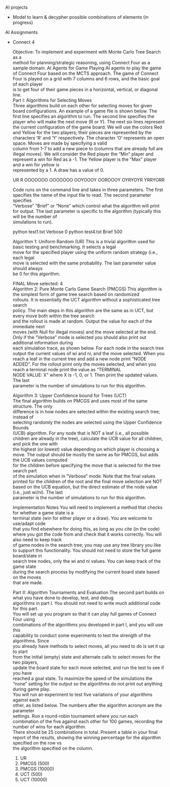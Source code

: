 AI projects
- Model to learn & decypher possible combinations of elements (in progress)

AI Assignments
- Connect 4

  Objective:	To	implement	and	experiment	with	Monte	Carlo	Tree	Search as	a	
  method	for	planning/strategic	reasoning,	using	Connect	Four	as	a	sample	domain.	
  AI	Agents	for	Game	Playing	
  AI	agents	to	play	the	game	of	Connect	
  Four	based	on	the	MCTS	approach.	The	game	of	Connect	
  Four	is	played	on	a	grid	with	7	columns	and	6	rows,	and	the	basic	goal	of	each	player	
  is	to	get	four	of	their	game	pieces	in	a	horizontal,	vertical,	or	diagonal	line.	
  Part	I:	Algorithms for	Selecting	Moves	
  Three algorithms build on each other for selecting	moves	for given	board	configurations. 
  An	example	of	a	game	file	is	shown	below. The	first	line	specifies an	algorithm	to	run.	The second line	specifies	the	player	who	
  will	make	the	next	move (R	or	Y).	The	next	six	lines	represent	the	current configuration	of	the	game	board.	We	will	use	the	colors	Red	and	Yellow	for	the	two	
  players;	their	pieces	are	represented	by	the	characters	‘R’	and	‘Y’	respectively.	The	
  character	‘O’	represents	an	open	space.	Moves	are	made	by	specifying	a	valid	
  column	from	1-7	to	add	a	new	piece	to	(columns	that	are	already	full	are	illegal	
  moves).	We	will	consider	the	Red	player	the	“Min”	player	and	represent	a win	for	
  Red	as	a	-1.	The	Yellow	player	is	the	“Max”	player	and	a	win	for	yellow	is	
  represented	by	a	1.	A	draw	has	a	value	of	0.
  
  UR
  R
  OOOOOOO
  OOOOOOO
  OOYOOOY
  OOROOOY
  OYRYOYR
  YRRYORR
  
  Code runs on the command	line	and	takes	in	three parameters.	The	first	
  specifies	the	name	of	the	input	file	to	read.	The	second parameter	specifies	
  “Verbose”	“Brief”	or	“None”	which	control	what the algorithm	will	print	for	output.	
  The	last	parameter	is	specific	to	the	algorithm	(typically	this	will	be	the	number	of	
  simulations	to	run).
  
  python	test1.txt	Verbose 0
  python	test4.txt	Brief 500
  
  Algorithm	1:	Uniform	Random	(UR)
  This	is	a	trivial	algorithm	used	for	basic	testing	and	benchmarking.	It	selects	a	legal	
  move	for	the	specified	player	using	the	uniform	random	strategy	(i.e.,	each	legal	
  move	is	selected	with	the	same	probability.	The last parameter	value	should	always	
  be	0	for	this	algorithm.
  
  FINAL	Move	selected:	4	
  Algorithm	2:	Pure	Monte	Carlo	Game	Search	(PMCGS)
  This	algorithm	is	the	simplest	form	of	game	tree	search	based	on	randomized	
  rollouts.	It	is	essentially	the	UCT	algorithm	without	a	sophisticated	tree	search	
  policy.	The	main	steps	in this	algorithm	are	the	same	as	in	UCT,	but	every	move	both	within	the	tree	search	
  and	the	rollout	is	made	at	random.	Output	the	value	for	each	of	the	immediate	next	
  moves	(with	Null	for	illegal	moves)	and	the	move	selected	at	the	end.	Only	if	the	
  “Verbose”	mode	is	selected	you	should	also	print	out additional	information	during	
  each	simulation	trace,	as	shown	below.	For	each	node	in	the	search	tree	output	the	
  current	values	of	wi	and	ni,	and	the	move	selected.	When	you	reach	a	leaf	in	the	
  current	tree	and	add	a	new	node	print	“NODE	ADDED”.	For	the	rollout	print	only	the	
  moves	selected,	and	when	you	reach	a	terminal	node	print	the	value	as	“TERMINAL	
  NODE	VALUE:	X”	where	X	is	-1,	0,	or	1.	Then	print	the	updated	values. The	last	
  parameter	is	the	number	of	simulations	to	run	for	this	algorithm.
  
  Algorithm	3:	Upper	Confidence	bound	for	Trees	(UCT)	
  The	final	algorithm	builds	on	PMCGS	and	uses	most	of	the	same	structure.	The	only	
  difference	is	in	how	nodes	are	selected	within	the	existing	search	tree;	instead	of	
  selecting	randomly	the	nodes	are	selected	using	the	Upper	Confidence	Bounds	
  (UCB)	algorithm.	For	any	node	that	is	NOT	a	leaf	(i.e.,	all	possible	children	are	
  already	in	the	tree),	calculate	the	UCB	value	for	all	children,	and	pick	the	one	with	
  the	highest	(or	lowest)	value	depending	on	which	player	is	choosing	a	move.	The	
  output	should	be	mostly	the	same	as	for	PMCGS,	but	adds	the	UCB	values	computed	
  for	the	children	before	specifying	the	move	that	is	selected	for	the	tree	search	part	
  of	the	simulation	when	in	“Verbose”	mode.	Note	that	the	final	values	printed	for	the	
  children	of	the	root	and	the	final	move	selection	are	NOT	based	on	the	UCB	
  equation,	but	the	direct	estimate	of	the	node	value	(i.e.,	just	wi/ni).	 The	last	
  parameter	is	the	number	of	simulations	to	run	for	this	algorithm.
  
  Implementation	Notes
  You	will	need	to	implement	a	method	that	checks	for	whether	a	game	state	is	a	
  terminal	state	(win	for	either	player	or	a	draw).	You	are	welcome	to	use/adapt	code	
  that	you	find	elsewhere	for	doing	this,	as	long	as	you	cite	(in	the	code)	where	you	
  got	the	code	from	and	check	that	it	works	correctly.	You	will	also	need	to	keep	track	
  of	game	nodes	in	the	search	tree;	you	may	use	any	tree	library	you	like	to	support	
  this	functionality.	You	should	not	need	to	store	the	full	game	board/state	in	
  search	tree nodes,	only	the	wi	and	ni	values. You	can	keep	track	of	the	game	state	
  during	the	search	process	by	modifying	the	current	board	state	based	on	the	moves	
  that	are	made.
  
  Part	II:	Algorithm	Tournaments	and	Evaluation
  The	second	part	builds	on	what	you	have	done	to	develop,	test,	and	debug	
  algorithms	in	part	I.	You	should	not	need	to	write	much	additional	code	for	this	part.	
  You	will	set	up	you	program	so	that	it	can	play	full	games	of	Connect	Four	using	
  combinations	of	the	algorithms	you	developed	in	part	I,	and	you	will	use	this	
  capability	to	conduct some	experiments	to	test	the	strength	of	the	algorithms.	Since	
  you	already	have	methods	to	select	moves,	all	you	need	to	do	is	set	it	up	to	start	
  from	the	initial	(empty)	state	and	alternate	calls	to	select	moves	for	the	two	players,	
  update	the	board	state	for	each	move	selected,	and	run	the	test	to	see	if	you	have	
  reached	a	goal	state.	To	maximize	the	speed	of	the	simulations the	“none”	setting	for	
  the	output	so	the	algorithms	do	not	print	out	anything	during	game	play.	
  You will	run	an	experiment	to	test	five variations of	your	algorithms	against	each	
  other, as listed below.	The	numbers	after	the	algorithm	acronym	are	the	parameter	
  settings.	Run a	round-robin	tournament	where	you	run	each	combination	of	the	five
  against	each	other	for	100	games,	recording	the	number	of	wins	for	each	algorithm.	
  There	should	be	25 combinations	in	total.	Present	a	table	in	your	final	report	of	the	
  results,	showing	the	winning	percentage	for	the	algorithm	specified	on	the	row	vs	
  the	algorithm	specified	on	the	column.
  1)	UR
  2)	PMCGS	(500)
  3)	PMCGS	(10000)		
  4)	UCT	(500)	
  5)	UCT	(10000)
